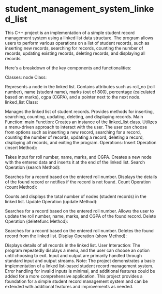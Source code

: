 # student_management_system_linked_list
This C++ project is an implementation of a simple student record management system using a linked list data structure. The program allows users to perform various operations on a list of student records, such as inserting new records, searching for records, counting the number of records, updating existing records, deleting records, and displaying all records.

Here's a breakdown of the key components and functionalities:

Classes:
node Class:

Represents a node in the linked list.
Contains attributes such as roll_no (roll number), name (student name), marks (out of 800), percentage (calculated based on marks), cgpa (CGPA), and a pointer next to the next node.
linked_list Class:

Manages the linked list of student records.
Provides methods for inserting, searching, counting, updating, deleting, and displaying records.
Main Function:
main Function:
Creates an instance of the linked_list class.
Utilizes a menu-driven approach to interact with the user.
The user can choose from options such as inserting a new record, searching for a record, counting the number of records, updating a record, deleting a record, displaying all records, and exiting the program.
Operations:
Insert Operation (insert Method):

Takes input for roll number, name, marks, and CGPA.
Creates a new node with the entered data and inserts it at the end of the linked list.
Search Operation (search Method):

Searches for a record based on the entered roll number.
Displays the details of the found record or notifies if the record is not found.
Count Operation (count Method):

Counts and displays the total number of nodes (student records) in the linked list.
Update Operation (update Method):

Searches for a record based on the entered roll number.
Allows the user to update the roll number, name, marks, and CGPA of the found record.
Delete Operation (deletefunc Method):

Searches for a record based on the entered roll number.
Deletes the found record from the linked list.
Display Operation (show Method):

Displays details of all records in the linked list.
User Interaction:
The program repeatedly displays a menu, and the user can choose an option until choosing to exit.
Input and output are primarily handled through standard input and output streams.
Note:
The project demonstrates a basic implementation of a linked list-based student record management system.
Error handling for invalid inputs is minimal, and additional features could be added for a more comprehensive application.
This project provides a foundation for a simple student record management system and can be extended with additional features and improvements as needed.
